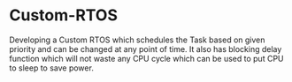 # Custom-RTOS
Developing a Custom RTOS which schedules the Task based on given priority and can be changed at any point of time. It also has blocking delay function which will not waste any CPU cycle which can be used to put CPU to sleep to save power.
